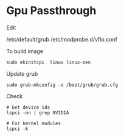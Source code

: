 # Gpu Passthrough 

Edit

/etc/default/grub
/etc/modprobe.d/vfio.conf


To build image
```
sudo mkinitcpi  linux linux-zen
```

Update grub
```
sudo grub-mkconfig -o /boot/grub/grub.cfg
```


Check 

```
# Get device ids
lspci -nn | grep NVIDIA

# For kernel modules
lspci -k 

```

